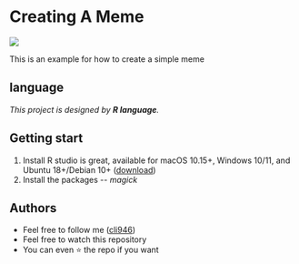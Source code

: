 # Creating A Meme        
   ![](https://raw.githubusercontent.com/matiassingers/awesome-readme/master/icon.png)
   
   
This is an example for how to create a simple meme

## language

*This project is designed by **R language**.*

## Getting start
1. Install R studio is great, available for macOS 10.15+, Windows 10/11, and Ubuntu 18+/Debian 10+ ([download](https://www.rstudio.com/products/rstudio/download/))
2. Install the packages -- *magick*

## Authors
* Feel free to follow me ([cli946](https://github.com))
* Feel free to watch this repository
* You can even ⭐ the repo if you want
